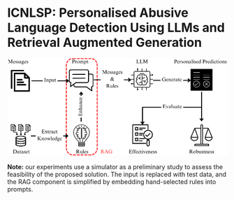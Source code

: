 # ICNLSP: Personalised Abusive Language Detection Using LLMs and Retrieval Augmented Generation

![My Image](RAG_LLM.png)


**Note:** our experiments use a simulator as a preliminary study to assess the feasibility of the proposed solution. The input is replaced with test data, and the RAG component is simplified by embedding hand-selected rules into prompts.
